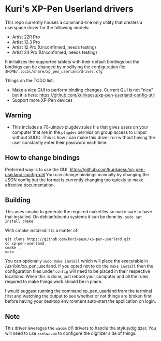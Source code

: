 # Kuri's XP-Pen Userland drivers

This repo currently houses a command-line only utility that creates a userspace driver for the following models:
- Artist 22R Pro
- Artist 13.3 Pro
- Artist 12 Pro (Unconfirmed, needs testing)
- Artist 24 Pro (Unconfirmed, needs testing)

It initializes the supported tablets with their default bindings but the bindings can be changed by modifying the configuration file:
`$HOME/.local/share/xp_pen_userland/driver.cfg`

Things on the TODO list:
- Make a nice GUI to perform binding changes. Current GUI is not "nice" but it is here: https://github.com/kurikaesu/xp-pen-userland-config-util
- Support more XP-Pen devices

## Warning
- This includes a 70-uinput-plugdev.rules file that gives users on your computer that are in the `plugdev` permission group access to uinput without SUDO. This is how I can make this driver run without having the user constantly enter their password each time.

## How to change bindings
Preferred way is to use the GUI: https://github.com/kurikaesu/xp-pen-userland-config-util
You can change bindings manually by changing the JSON config but the format is currently changing too quickly to make effective documentation.

## Building
This uses cmake to generate the required makefiles so make sure to have that installed.
On debian/ubuntu systems it can be done by:
`sudo apt install cmake`

With cmake installed it is a matter of:
```
git clone https://github.com/kurikaesu/xp-pen-userland.git
cd xp-pen-userland
cmake .
make
```

You can optionally `sudo make install` which will place the executable in /usr/bin/xp_pen_userland.
If you opted not to do the `make install` then the configuration files under `config` will need to be placed in their respective locations. When this is done, just reboot your computer and all the rules required to make things work should be in place.

I would suggest running the command xp_pen_userland from the terminal first and watching the output to see whether or not things are broken first before having your desktop environment auto-start the application on login.

## Note
This driver leverages the `wacom` x11 drivers to handle the stylus/digitizer. You will need to use `xsetwacom` to configure the digitizer side of things.